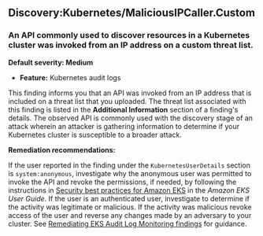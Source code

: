 Discovery:Kubernetes/MaliciousIPCaller.Custom
---------------------------------------------


### An API commonly used to discover resources in a Kubernetes cluster was invoked from an IP address on a custom threat list.


**Default severity: Medium**


 * **Feature:** Kubernetes audit logs

This finding informs you that an API was invoked from an IP address that is included on a threat list that you uploaded. The threat list associated with this finding is listed in the **Additional Information** section of a finding's details. The observed API is commonly used with the discovery stage of an attack wherein an attacker is gathering information to determine if your Kubernetes cluster is susceptible to a broader attack. 


**Remediation recommendations:**


If the user reported in the finding under the `KubernetesUserDetails` section is `system:anonymous`, investigate why the anonymous user was permitted to invoke the API and revoke the permissions, if needed, by following the instructions in [Security best practices for Amazon EKS](https://docs.aws.amazon.com/eks/latest/userguide/security-best-practices.html) in the *Amazon EKS User Guide*. If the user is an authenticated user, investigate to determine if the activity was legitimate or malicious. If the activity was malicious revoke access of the user and reverse any changes made by an adversary to your cluster. See [Remediating EKS Audit Log Monitoring findings](./guardduty-remediate-kubernetes.html) for guidance.

